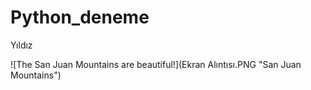 # Python_deneme
Yıldız


![The San Juan Mountains are beautiful!](Ekran Alıntısı.PNG "San Juan Mountains")
